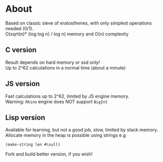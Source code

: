 
# About
Based on classic sieve of eratosthenes, with only simplest operations needed (0/1). <br>
O(sqrt(n)* (log log n) / log n) memory and O(n) complexity
## C version 
Result depends on hard memory or ssd only! <br>
Up to 2^62 calculations in a normal time (about a minute)
## JS version
Fast calculations up to 2^62, limited by JS engine memory.<br>
Warning: `Rhino` engine does NOT support `BigInt`
## Lisp version
Available for learning, but not a good job, slow, limited by stack memory. <br>
Allocate memory in the heap is possible using strings e.g
```Lisp
(make-string len #\null)
```
Fork and build better version, if you wish!

